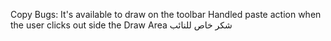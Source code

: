 Copy Bugs: It's available to draw on the toolbar
Handled paste action when the user clicks out side the Draw Area شكر خاص للنائب
